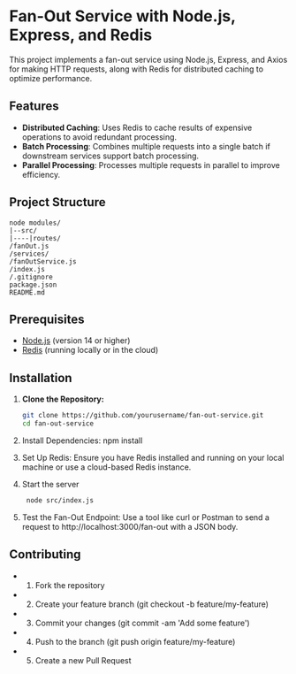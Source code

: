 # Fan-Out Service with Node.js, Express, and Redis

This project implements a fan-out service using Node.js, Express, and Axios for making HTTP requests, along with Redis for distributed caching to optimize performance.

## Features

- **Distributed Caching**: Uses Redis to cache results of expensive operations to avoid redundant processing.
- **Batch Processing**: Combines multiple requests into a single batch if downstream services support batch processing.
- **Parallel Processing**: Processes multiple requests in parallel to improve efficiency.

## Project Structure
```
node modules/
|--src/
|----|routes/
/fanOut.js
/services/
/fanOutService.js
/index.js
/.gitignore
package.json
README.md
```


## Prerequisites

- [Node.js](https://nodejs.org/) (version 14 or higher)
- [Redis](https://redis.io/) (running locally or in the cloud)

## Installation

1. **Clone the Repository:**

   ```bash
   git clone https://github.com/yourusername/fan-out-service.git
   cd fan-out-service
   
2. Install Dependencies:
   npm install
   
3. Set Up Redis:
Ensure you have Redis installed and running on your local machine or use a cloud-based Redis instance.

4. Start the server

   ```bash
    node src/index.js

5. Test the Fan-Out Endpoint:
Use a tool like curl or Postman to send a request to http://localhost:3000/fan-out with a JSON body.



## Contributing

-	1.	Fork the repository
-	2.	Create your feature branch (git checkout -b feature/my-feature)
-	3.	Commit your changes (git commit -am 'Add some feature')
-	4.	Push to the branch (git push origin feature/my-feature)
-	5.	Create a new Pull Request
```